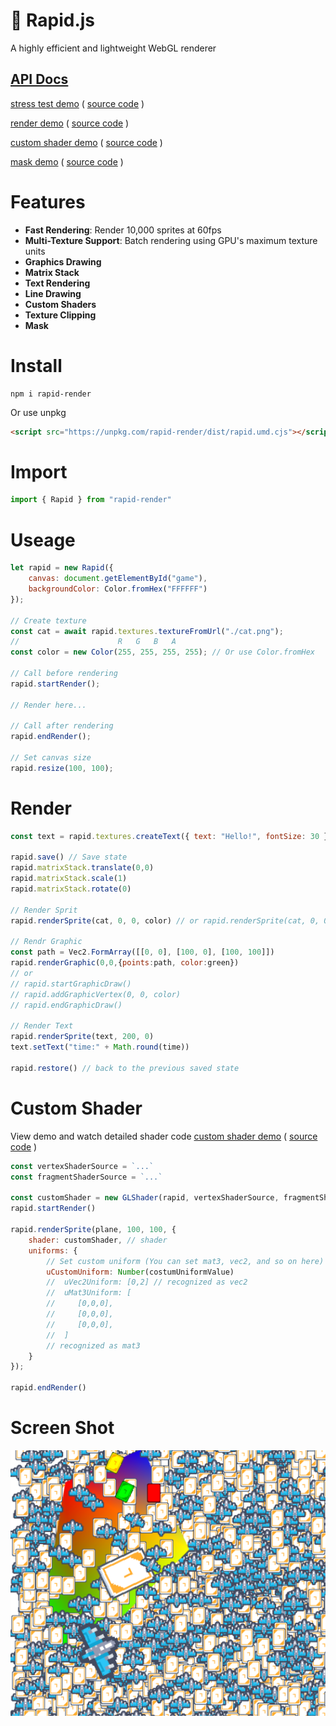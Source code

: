 # 🚀 Rapid.js

A highly efficient and lightweight WebGL renderer

## [API Docs](https://nightre.github.io/Rapid.js/docs/)

[stress test demo](https://nightre.github.io/Rapid.js/demo/) ( [source code](./demo/index.js) )

[render demo](https://nightre.github.io/Rapid.js/demo/matrix_stack.html) ( [source code](./demo/matrix_stack.js) )

[custom shader demo](https://nightre.github.io/Rapid.js/demo/custom-shader.html) ( [source code](./demo/custom-shader.js) )

[mask demo](https://nightre.github.io/Rapid.js/demo/mask.html) ( [source code](./demo/mask.js) )


# Features
* **Fast Rendering**: Render 10,000 sprites at 60fps
* **Multi-Texture Support**: Batch rendering using GPU's maximum texture units
* **Graphics Drawing**
* **Matrix Stack**
* **Text Rendering**
* **Line Drawing**
* **Custom Shaders**
* **Texture Clipping**
* **Mask**

# Install

```
npm i rapid-render
```

Or use unpkg

```html
<script src="https://unpkg.com/rapid-render/dist/rapid.umd.cjs"></script>
```

# Import

```js
import { Rapid } from "rapid-render"
```

# Useage

```js
let rapid = new Rapid({
    canvas: document.getElementById("game"),
    backgroundColor: Color.fromHex("FFFFFF")
});

// Create texture
const cat = await rapid.textures.textureFromUrl("./cat.png");
//                      R   G   B   A
const color = new Color(255, 255, 255, 255); // Or use Color.fromHex

// Call before rendering
rapid.startRender();

// Render here...

// Call after rendering
rapid.endRender();

// Set canvas size
rapid.resize(100, 100);
```

# Render

```js
const text = rapid.textures.createText({ text: "Hello!", fontSize: 30 })

rapid.save() // Save state
rapid.matrixStack.translate(0,0)
rapid.matrixStack.scale(1)
rapid.matrixStack.rotate(0)

// Render Sprit
rapid.renderSprite(cat, 0, 0, color) // or rapid.renderSprite(cat, 0, 0, { color })

// Rendr Graphic
const path = Vec2.FormArray([[0, 0], [100, 0], [100, 100]])
rapid.renderGraphic(0,0,{points:path, color:green})
// or
// rapid.startGraphicDraw()
// rapid.addGraphicVertex(0, 0, color)
// rapid.endGraphicDraw()

// Render Text
rapid.renderSprite(text, 200, 0)
text.setText("time:" + Math.round(time))

rapid.restore() // back to the previous saved state
```

# Custom Shader

View demo and watch detailed shader code [custom shader demo](https://nightre.github.io/Rapid.js/demo/custom-shader.html) ( [source code](./demo/custom-shader.js) )

```js
const vertexShaderSource = `...`
const fragmentShaderSource = `...`

const customShader = new GLShader(rapid, vertexShaderSource, fragmentShaderSource)
rapid.startRender()

rapid.renderSprite(plane, 100, 100, {
    shader: customShader, // shader
    uniforms: {
        // Set custom uniform (You can set mat3, vec2, and so on here)
        uCustomUniform: Number(costumUniformValue)
        //  uVec2Uniform: [0,2] // recognized as vec2
        //  uMat3Uniform: [
        //     [0,0,0],
        //     [0,0,0],
        //     [0,0,0],
        //  ]
        // recognized as mat3
    }
});

rapid.endRender()
```
# Screen Shot

![screen](./screenshot/screen.png)
